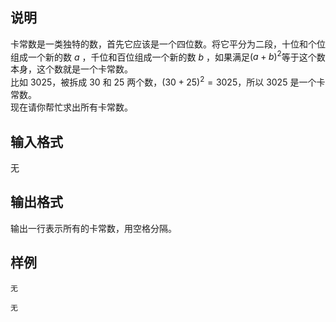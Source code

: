 <h2>说明</h2>

卡常数是一类独特的数，首先它应该是一个四位数。将它平分为二段，十位和个位组成一个新的数 $a$ ，千位和百位组成一个新的数 $b$ ，如果满足$(a+b)^2$等于这个数本身，这个数就是一个卡常数。<br />
比如 $3025$，被拆成 $30$ 和 $25$ 两个数，$(30+25)^2 = 3025$，所以 $3025$ 是一个卡常数。<br />
现在请你帮忙求出所有卡常数。
<h2>输入格式</h2>

无

<h2>输出格式</h2>

输出一行表示所有的卡常数，用空格分隔。

<h2>样例</h2>
<pre><code class="language-input1">无</code></pre><pre><code class="language-output1">无</code></pre>
